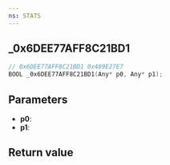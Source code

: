 ```yaml
---
ns: STATS
---
```

## _0x6DEE77AFF8C21BD1

```c
// 0x6DEE77AFF8C21BD1 0x489E27E7
BOOL _0x6DEE77AFF8C21BD1(Any* p0, Any* p1);
```


## Parameters
* **p0**: 
* **p1**: 

## Return value
